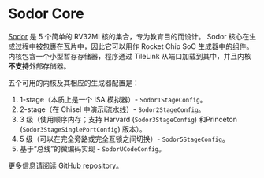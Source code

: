 # Sodor Core

[Sodor](https://github.com/ucb-bar/riscv-sodor) 是 5 个简单的 RV32MI 核的集合，专为教育目的而设计。 Sodor 核心在生成过程中被包裹在瓦片中，因此它可以用作 Rocket Chip SoC 生成器中的组件。内核包含一个小型暂存存储器，程序通过 TileLink 从端口加载到其中，并且内核**不支持**外部存储器。

五个可用的内核及其相应的生成器配置是：

1. 1-stage（本质上是一个 ISA 模拟器）- `Sodor1StageConfig`。
2. 2-stage（在 Chisel 中演示i流水线）- `Sodor2StageConfig`。
3. 3 级（使用顺序内存；支持 Harvard (`Sodor3StageConfig`) 和Princeton (`Sodor3StageSinglePortConfig`) 版本）。
4. 5 级（可以在完全旁路或完全互锁之间切换）- `Sodor5StageConfig`。
5. 基于“总线”的微编码实现 - `SodorUCodeConfig`。

更多信息请阅读 [GitHub repository](https://github.com/ucb-bar/riscv-sodor)。